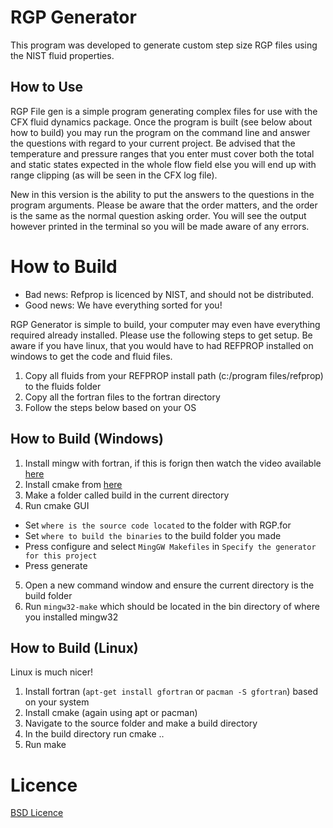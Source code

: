 RGP Generator
=============

This program was developed to generate custom step size RGP files using the NIST fluid properties.

How to Use
----

RGP File gen is a simple program generating complex files for use with the CFX fluid dynamics package.
Once the program is built (see below about how to build) you may run the program on the command line
and answer the questions with regard to your current project. Be advised that the temperature and pressure
ranges that you enter must cover both the total and static states expected in the whole flow field else
you will end up with range clipping (as will be seen in the CFX log file).

New in this version is the ability to put the answers to the questions in the program arguments. Please be 
aware that the order matters, and the order is the same as the normal question asking order. You will see 
the output however printed in the terminal so you will be made aware of any errors.

How to Build
=====

* Bad news: Refprop is licenced by NIST, and should not be distributed.
* Good news: We have everything sorted for you!

RGP Generator is simple to build, your computer may even have everything required
already installed. Please use the following steps to get setup. Be aware if you have
linux, that you would have to had REFPROP installed on windows to get the code and fluid
files.

1) Copy all fluids from your REFPROP install path (c:/program files/refprop) to the fluids folder
2) Copy all the fortran files to the fortran directory
3) Follow the steps below based on your OS

How to Build (Windows)
-----
1) Install mingw with fortran, if this is forign then watch the video available [here](https://www.youtube.com/watch?v=oVfAU1ziOjg)
2) Install cmake from [here](https://cmake.org/download/)
3) Make a folder called build in the current directory
4) Run cmake GUI
* Set `where is the source code located` to the folder with RGP.for 
* Set `where to build the binaries` to the build folder you made 
* Press configure and select `MingGW Makefiles` in `Specify the generator for this project`
* Press generate
5) Open a new command window and ensure the current directory is the build folder
6) Run `mingw32-make` which should be located in the bin directory of where you installed mingw32

How to Build (Linux)
-------

Linux is much nicer!

1) Install fortran (`apt-get install gfortran` or `pacman -S gfortran`) based on your system
2) Install cmake (again using apt or pacman)
3) Navigate to the source folder and make a build directory
4) In the build directory run cmake ..
5) Run make


Licence
=======

[BSD Licence](http://opensource.org/licenses/bsd-license.php)
